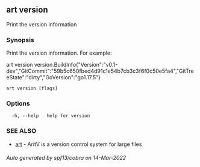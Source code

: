 ## art version

Print the version information

### Synopsis

Print the version information. For example:

art version
version.BuildInfo{"Version":"v0.1-dev","GitCommit":"59b5c650fbed4d91c1e54b7cb3c3f6f0c50e5fa4","GitTreeState":"dirty","GoVersion":"go1.17.5"}


```
art version [flags]
```

### Options

```
  -h, --help   help for version
```

### SEE ALSO

* [art](art.md)	 - AritV is a version control system for large files

###### Auto generated by spf13/cobra on 14-Mar-2022
